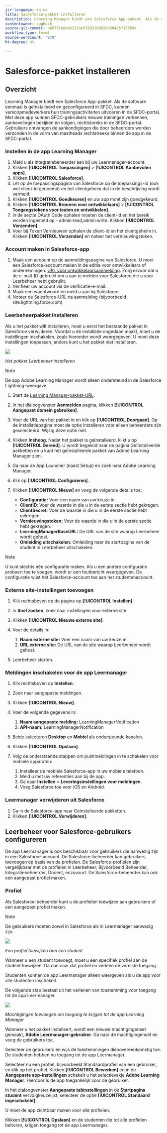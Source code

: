 ```yaml
---
jcr-language: en_us
title: Salesforce-pakket installeren
description: Learning Manager biedt een Salesforce App-pakket. Als de software eenmaal is geïnstalleerd en geconfigureerd in SFDC, kunnen verkoopmedewerkers hun trainingsactiviteiten uitvoeren in de SFDC-portal. Met deze app kunnen SFDC-gebruikers nieuwe trainingen verkennen, aanbevelingen bekijken en volgen, rechtstreeks in de SFDC-portal. Gebruikers ontvangen de aankondigingen die door beheerders worden verzonden in de vorm van mastheads rechtstreeks binnen de app in de SFDC-portal.
contentowner: saghosh
source-git-commit: ab6737e8b43222a6538921b0628a504a5f15859d
workflow-type: tm+mt
source-wordcount: '979'
ht-degree: 0%

---
```




# Salesforce-pakket installeren

## Overzicht

Learning Manager biedt een Salesforce App-pakket. Als de software eenmaal is geïnstalleerd en geconfigureerd in SFDC, kunnen verkoopmedewerkers hun trainingsactiviteiten uitvoeren in de SFDC-portal. Met deze app kunnen SFDC-gebruikers nieuwe trainingen verkennen, aanbevelingen bekijken en volgen, rechtstreeks in de SFDC-portal. Gebruikers ontvangen de aankondigingen die door beheerders worden verzonden in de vorm van mastheads rechtstreeks binnen de app in de SFDC-portal.

### Instellen in de app Learning Manager

1. Meld u als integratiebeheerder aan bij uw Leermanager-account.
1. Klikken **[!UICONTROL Toepassingen]** > **[!UICONTROL Aanbevolen apps]**.
1. Klikken **[!UICONTROL Salesforce]**.
1. Let op de toepassingspagina van Salesforce op de toepassings-id (ook wel client-id genoemd) en het clientgeheim dat in de beschrijving wordt vermeld.
1. Klikken **[!UICONTROL Goedkeuren]** en uw app moet zijn goedgekeurd.
1. Klikken **[!UICONTROL Bronnen voor ontwikkelaars]** > **[!UICONTROL Toegangstokens voor testen en ontwikkelen]**.
1. In de sectie OAuth Code ophalen moeten de client-id en het bereik worden ingesteld op - admin:read,admin:write. Klikken **[!UICONTROL Verzenden]**.
1. Voer bij Token Vernieuwen ophalen de client-id en het clientgeheim in. Klikken **[!UICONTROL Verzenden]** en noteer het vernieuwingstoken.

### Account maken in Salesforce-app

1. Maak een account op de aanmeldingspagina van Salesforce. U moet een Salesforce-account maken in de editie voor ontwikkelaars of ondernemingen.  [URL voor ontwikkelaarsaanmelding](https://developer.salesforce.com/signup). Zorg ervoor dat u de e-mail-ID gebruikt om u aan te melden voor Salesforce die u voor Leerbeheer hebt gebruikt.
1. Verifieer uw account via de verificatie-e-mail.
1. Maak een wachtwoord en meld u aan bij Salesforce.
1. Noteer de Salesforce-URL na aanmelding (bijvoorbeeld site.lightning.force.com)

### Leerbeheerpakket installeren

Als u het pakket wilt installeren, moet u eerst het bestaande pakket in Salesforce verwijderen. Voordat u de installatie ongedaan maakt, moet u de instellingen inschakelen, zoals hieronder wordt weergegeven. U moet deze instellingen toepassen, anders kunt u het pakket niet installeren.

![](assets/uninstall-package.png)

*Het pakket Leerbeheer installeren*

>[!NOTE]
>
>De app Adobe Learning Manager wordt alleen ondersteund in de Salesforce Lightning-weergave.

1. Start de  [Learning Manager-pakket-URL](https://nam04.safelinks.protection.outlook.com/?url=https%3A%2F%2Ftest.salesforce.com%2Fpackaging%2FinstallPackage.apexp%3Fp0%3D04t1k0000008YWn&amp;data=04%7C01%7Ckillamse%40adobe.com%7Cf588f553fc694d2edee108d9a5c74711%7Cfa7b1b5a7b34438794aed2c178decee1%7C0%7C0%7C637723097572585825%7CUnknown%7CTWFpbGZsb3d8eyJWIjoiMC4wLjAwMDAiLCJQIjoiV2luMzIiLCJBTiI6Ik1haWwiLCJXVCI6Mn0%3D%7C1000&amp;sdata=mhYKVdwvS4F7WPruy0Kvw%2FsqgWxzTQpaZJyEACu8CNw%3D&amp;reserved=0).
1. In het dialoogvenster **Aanmelden** pagina, klikken **[!UICONTROL Aangepast domein gebruiken]**.

1. Voer de URL van het pakket in en klik op **[!UICONTROL Doorgaan]**. Op de installatiepagina moet de optie Installeren voor alleen beheerders zijn geselecteerd. Wijzig deze optie niet.
1. Klikken **Inshoog**. Nadat het pakket is geïnstalleerd, klikt u op **[!UICONTROL Gereed]**. U wordt begeleid naar de pagina Geïnstalleerde pakketten en u kunt het geïnstalleerde pakket van Adobe Learning Manager zien.

1. Ga naar de App Launcher (naast Setup) en zoek naar Adobe Learning Manager.
1. Klik op **[!UICONTROL Configureren]**.
1. Klikken **[!UICONTROL Nieuw]** en voeg de volgende details toe:

   * **Configuratie:** Voer een naam van uw keuze in.
   * **ClientID**: Voer de waarde in die u in de eerste sectie hebt gekregen.
   * **ClientSecret:** Voer de waarde in die u in de eerste sectie hebt gekregen.
   * **Vernieuwingstoken:** Voer de waarde in die u in de eerste sectie hebt gekregen.
   * **LearningManagerBaseURL:** De URL van de site waarop Leerbeheer wordt gehost.
   * **Omleiding uitschakelen:** Omleiding naar de startpagina van de student in Leerbeheer uitschakelen.

>[!NOTE]
>
>U kunt slechts één configuratie maken. Als u een andere configuratie probeert toe te voegen, wordt er een foutbericht weergegeven. De configuratie wijst het Salesforce-account toe aan het studentenaccount.

### Externe site-instellingen toevoegen

1. Klik rechtsboven op de pagina op **[!UICONTROL Instellen]**.
1. In **Snel zoeken**, zoek naar instellingen voor externe site.
1. Klikken **[!UICONTROL Nieuwe externe site]**.
1. Voer de details in:

   1. **Naam externe site:** Voer een naam van uw keuze in.
   1. **URL externe site:** De URL van de site waarop Leerbeheer wordt gehost.

1. Leerbeheer starten.

### Meldingen inschakelen voor de app Leermanager

1. Klik rechtsboven op **Instellen**.
1. Zoek naar aangepaste meldingen.
1. Klikken **[!UICONTROL Nieuw]**.
1. Voer de volgende gegevens in:

   1. **Naam aangepaste melding:** LearningManagerNotification
   1. **API-naam:** LearningManagerNotification

1. Beide selecteren **Desktop** en **Mobiel** als ondersteunde kanalen.

1. Klikken **[!UICONTROL Opslaan]**.
1. Volg de onderstaande stappen om pushmeldingen in te schakelen voor mobiele apparaten:

   1. Installeer de mobiele Salesforce-app in uw mobiele telefoon.
   1. Meld u met uw referenties aan bij de app.
   1. Ga naar **Instellen** > **Leveringsinstellingen voor meldingen**.
   1. Voeg Salesforce toe voor iOS en Android.

### Leermanager verwijderen uit Salesforce

1. Ga in de Salesforce-app naar Geïnstalleerde pakketten.
1. Klikken **[!UICONTROL Verwijderen]**.

## Leerbeheer voor Salesforce-gebruikers configureren

De app Leermanager is ook beschikbaar voor gebruikers die aanwezig zijn in een Salesforce-account. De Salesforce-beheerder kan gebruikers toevoegen op basis van de profielen. De Salesforce-profielen zijn vergelijkbaar met de profielen in Leerbeheer. Bijvoorbeeld Beheerder, Integratiebeheerder, Docent, enzovoort. De Salesforce-beheerder kan ook een aangepast profiel maken.

### Profiel

Als Salesforce-beheerder kunt u de profielen toewijzen aan gebruikers of een aangepast profiel maken.

>[!NOTE]
>
>De gebruikers moeten zowel in Salesforce als in Leermanager aanwezig zijn.

![](assets/create-profile.png)

*Een profiel toewijzen aan een student*

Wanneer u een student toevoegt, moet u een specifiek profiel aan de student toewijzen. Ga dan naar dat profiel en verleen de vereiste toegang.

Studenten kunnen de app Leermanager alleen weergeven als u de app voor alle studenten inschakelt.

De volgende stap bestaat uit het verlenen van toestemming voor toegang tot de app Leermanager.

![](assets/permission-set.png)

*Machtigingen toevoegen om toegang te krijgen tot de app Learning Manager*

Wanneer u het pakket installeert, wordt een nieuwe machtigingenset gemaakt, **Adobe Leermanager-gebruiker**. Ga naar de machtigingenset en voeg de gebruikers toe.

Selecteer de gebruikers en wijs de toestemmingen dienovereenkomstig toe. De studenten hebben nu toegang tot de app Leermanager.

Selecteer nu een profiel, bijvoorbeeld Standaardprofiel van een gebruiker, en klik op het profiel. Klikken **[!UICONTROL Bewerken]** en in de **Aangepaste app-instellingen** schakelt u het selectievakje **Adobe Learning Manager**. Hierdoor is de app toegankelijk voor de gebruiker.

In het dialoogvenster **Aangepaste tabinstellingen** in de **Startpagina student** vervolgkeuzelijst, selecteer de optie **[!UICONTROL Standaard ingeschakeld]**.

U moet de app zichtbaar maken voor alle profielen.

Klikken **[!UICONTROL Opslaan]** en de studenten die tot alle profielen behoren, krijgen toegang tot de app Leermanager.
